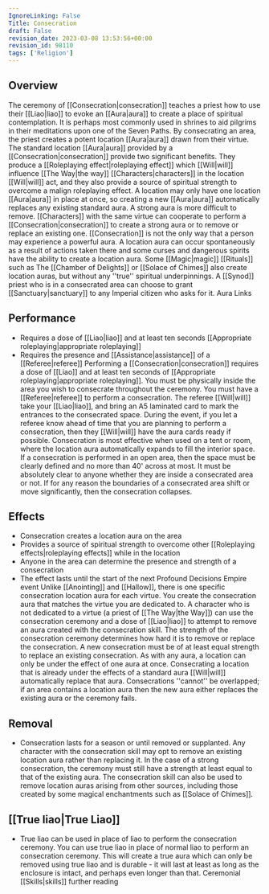```yaml
---
IgnoreLinking: False
Title: Consecration
draft: False
revision_date: 2023-03-08 13:53:56+00:00
revision_id: 98110
tags: ['Religion']
---
```


## Overview
The ceremony of [[Consecration|consecration]] teaches a priest how to use their [[Liao|liao]] to evoke an [[Aura|aura]] to create a place of spiritual contemplation. It is perhaps most commonly used in shrines to aid pilgrims in their meditations upon one of the Seven Paths. By consecrating an area, the priest creates a potent location [[Aura|aura]] drawn from their virtue. The standard location [[Aura|aura]] provided by a [[Consecration|consecration]] provide two significant benefits. They produce a [[Roleplaying effect|roleplaying effect]] which [[Will|will]] influence [[The Way|the way]] [[Characters|characters]] in the location [[Will|will]] act, and they also provide a source of spiritual strength to overcome a malign roleplaying effect.
A location may only have one location [[Aura|aura]] in place at once, so creating a new [[Aura|aura]] automatically replaces any existing standard aura. A strong aura is more difficult to remove. [[Characters]] with the same virtue can cooperate to perform a [[Consecration|consecration]] to create a strong aura or to remove or replace an existing one.
[[Consecration]] is not the only way that a person may experience a powerful aura. A location aura can occur spontaneously as a result of actions taken there and some curses and dangerous spirits have the ability to create a location aura. Some [[Magic|magic]] [[Rituals]] such as The [[Chamber of Delights]] or [[Solace of Chimes]] also create location auras, but without any ''true'' spiritual underpinnings.
A [[Synod]] priest who is in a consecrated area can choose to grant [[Sanctuary|sanctuary]] to any Imperial citizen who asks for it.
Aura Links
## Performance
* Requires a dose of [[Liao|liao]] and at least ten seconds [[Appropriate roleplaying|appropriate roleplaying]]
* Requires the presence and [[Assistance|assistance]] of a [[Referee|referee]]
Performing a [[Consecration|consecration]] requires a dose of [[Liao]] and at least ten seconds of [[Appropriate roleplaying|appropriate roleplaying]]. You must be physically inside the area you wish to consecrate throughout the ceremony.
You must have a [[Referee|referee]] to perform a consecration. The referee [[Will|will]] take your [[Liao|liao]], and bring an A5 laminated card to mark the entrances to the consecrated space. During the event, if you let a referee know ahead of time that you are planning to perform a consecration, then they [[Will|will]] have the aura cards ready if possible.
Consecration is most effective when used on a tent or room, where the location aura automatically expands to fill the interior space. If a consecration is performed in an open area, then the space must be clearly defined and no more than 40' across at most. It must be absolutely clear to anyone whether they are inside a consecrated area or not. If for any reason the boundaries of a consecrated area shift or move significantly, then the consecration collapses.
## Effects
* Consecration creates a location aura on the area
* Provides a source of spiritual strength to overcome other [[Roleplaying effects|roleplaying effects]] while in the location
* Anyone in the area can determine the presence and strength of a consecration
* The effect lasts until the start of the next Profound Decisions Empire event
Unlike [[Anointing]] and [[Hallow]], there is one specific consecration location aura for each virtue. You create the consecration aura that matches the virtue you are dedicated to. A character who is not dedicated to a virtue (a priest of [[The Way|the Way]]) can use the consecration ceremony and a dose of [[Liao|liao]] to attempt to remove an aura created with the consecration skill.
The strength of the consecration ceremony determines how hard it is to remove or replace the consecration. A new consecration must be of at least equal strength to replace an existing consecration.
As with any aura, a location can only be under the effect of one aura at once. Consecrating a location that is already under the effects of a standard aura [[Will|will]] automatically replace that aura. Consecrations ''cannot'' be overlapped; if an area contains a location aura then the new aura either replaces the existing aura or the ceremony fails.
## Removal
* Consecration lasts for a season or until removed or supplanted.
Any character with the consecration skill may opt to remove an existing location aura rather than replacing it. In the case of a strong consecration, the ceremony must still have a strength at least equal to that of the existing aura.
The consecration skill can also be used to remove location auras arising from other sources, including those created by some magical enchantments such as [[Solace of Chimes]].
## [[True liao|True Liao]]
* True liao can be used in place of liao to perform the consecration ceremony.
You can use true liao in place of normal liao to perform an consecration ceremony. This will create a true aura which can only be removed using true liao and is durable - it will last at least as long as the enclosure is intact, and perhaps even longer than that.
Ceremonial [[Skills|skills]] further reading